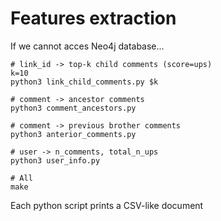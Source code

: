 # Features extraction

If we cannot acces Neo4j database...

	# link_id -> top-k child comments (score=ups)
	k=10
	python3 link_child_comments.py $k
	
	# comment -> ancestor comments
	python3 comment_ancestors.py
	
	# comment -> previous brother comments
	python3 anterior_comments.py
	
	# user -> n_comments, total_n_ups
	python3 user_info.py
	
	# All
	make

Each python script prints a CSV-like document